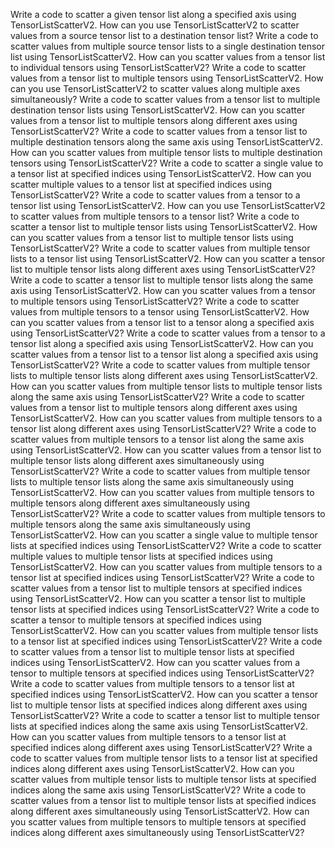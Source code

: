 Write a code to scatter a given tensor list along a specified axis using TensorListScatterV2.
How can you use TensorListScatterV2 to scatter values from a source tensor list to a destination tensor list?
Write a code to scatter values from multiple source tensor lists to a single destination tensor list using TensorListScatterV2.
How can you scatter values from a tensor list to individual tensors using TensorListScatterV2?
Write a code to scatter values from a tensor list to multiple tensors using TensorListScatterV2.
How can you use TensorListScatterV2 to scatter values along multiple axes simultaneously?
Write a code to scatter values from a tensor list to multiple destination tensor lists using TensorListScatterV2.
How can you scatter values from a tensor list to multiple tensors along different axes using TensorListScatterV2?
Write a code to scatter values from a tensor list to multiple destination tensors along the same axis using TensorListScatterV2.
How can you scatter values from multiple tensor lists to multiple destination tensors using TensorListScatterV2?
Write a code to scatter a single value to a tensor list at specified indices using TensorListScatterV2.
How can you scatter multiple values to a tensor list at specified indices using TensorListScatterV2?
Write a code to scatter values from a tensor to a tensor list using TensorListScatterV2.
How can you use TensorListScatterV2 to scatter values from multiple tensors to a tensor list?
Write a code to scatter a tensor list to multiple tensor lists using TensorListScatterV2.
How can you scatter values from a tensor list to multiple tensor lists using TensorListScatterV2?
Write a code to scatter values from multiple tensor lists to a tensor list using TensorListScatterV2.
How can you scatter a tensor list to multiple tensor lists along different axes using TensorListScatterV2?
Write a code to scatter a tensor list to multiple tensor lists along the same axis using TensorListScatterV2.
How can you scatter values from a tensor to multiple tensors using TensorListScatterV2?
Write a code to scatter values from multiple tensors to a tensor using TensorListScatterV2.
How can you scatter values from a tensor list to a tensor along a specified axis using TensorListScatterV2?
Write a code to scatter values from a tensor to a tensor list along a specified axis using TensorListScatterV2.
How can you scatter values from a tensor list to a tensor list along a specified axis using TensorListScatterV2?
Write a code to scatter values from multiple tensor lists to multiple tensor lists along different axes using TensorListScatterV2.
How can you scatter values from multiple tensor lists to multiple tensor lists along the same axis using TensorListScatterV2?
Write a code to scatter values from a tensor list to multiple tensors along different axes using TensorListScatterV2.
How can you scatter values from multiple tensors to a tensor list along different axes using TensorListScatterV2?
Write a code to scatter values from multiple tensors to a tensor list along the same axis using TensorListScatterV2.
How can you scatter values from a tensor list to multiple tensor lists along different axes simultaneously using TensorListScatterV2?
Write a code to scatter values from multiple tensor lists to multiple tensor lists along the same axis simultaneously using TensorListScatterV2.
How can you scatter values from multiple tensors to multiple tensors along different axes simultaneously using TensorListScatterV2?
Write a code to scatter values from multiple tensors to multiple tensors along the same axis simultaneously using TensorListScatterV2.
How can you scatter a single value to multiple tensor lists at specified indices using TensorListScatterV2?
Write a code to scatter multiple values to multiple tensor lists at specified indices using TensorListScatterV2.
How can you scatter values from multiple tensors to a tensor list at specified indices using TensorListScatterV2?
Write a code to scatter values from a tensor list to multiple tensors at specified indices using TensorListScatterV2.
How can you scatter a tensor list to multiple tensor lists at specified indices using TensorListScatterV2?
Write a code to scatter a tensor to multiple tensors at specified indices using TensorListScatterV2.
How can you scatter values from multiple tensor lists to a tensor list at specified indices using TensorListScatterV2?
Write a code to scatter values from a tensor list to multiple tensor lists at specified indices using TensorListScatterV2.
How can you scatter values from a tensor to multiple tensors at specified indices using TensorListScatterV2?
Write a code to scatter values from multiple tensors to a tensor list at specified indices using TensorListScatterV2.
How can you scatter a tensor list to multiple tensor lists at specified indices along different axes using TensorListScatterV2?
Write a code to scatter a tensor list to multiple tensor lists at specified indices along the same axis using TensorListScatterV2.
How can you scatter values from multiple tensors to a tensor list at specified indices along different axes using TensorListScatterV2?
Write a code to scatter values from multiple tensor lists to a tensor list at specified indices along different axes using TensorListScatterV2.
How can you scatter values from multiple tensor lists to multiple tensor lists at specified indices along the same axis using TensorListScatterV2?
Write a code to scatter values from a tensor list to multiple tensor lists at specified indices along different axes simultaneously using TensorListScatterV2.
How can you scatter values from multiple tensors to multiple tensors at specified indices along different axes simultaneously using TensorListScatterV2?
